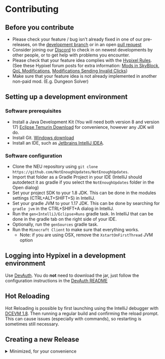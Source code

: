 # Contributing

## Before you contribute

- Please check your feature / bug isn't already fixed in one of our pre-releases, on the [development branch](https://github.com/NotEnoughUpdates/NotEnoughUpdates/tree/master/) or in an open [pull request](https://github.com/NotEnoughUpdates/NotEnoughUpdates/pulls)  
- Consider joining our [Discord](https://discord.gg/moulberry) to check in on newest developments by other people, or to get help with problems you encounter.
- Please check that your feature idea complies with the [Hypixel Rules](https://hypixel.net/rules). (See these Hypixel forum posts for extra information: [Mods in SkyBlock](https://hypixel.net/threads/regarding-the-recent-announcement-with-mods-in-skyblock.4045481/), [QoL Modifications](https://hypixel.net/threads/update-to-disallowed-modifications-qol-modifications.4043482/), [Modifications Sending Invalid Clicks](https://hypixel.net/threads/update-regarding-modifications-sending-invalid-clicks.5130489/)) 
- Make sure that your feature idea is not already implemented in another non-paid mod. (E.g. Dungeon Solver)

## Setting up a development environment

### Software prerequisites

- Install a Java Development Kit (You will need both version 8 and version 17) [Eclipse Temurin Download](https://adoptium.net/temurin/releases) for convenience, however any JDK will do.
- Install Git. [Windows download](https://git-scm.com/download/win)
- Install an IDE, such as [Jetbrains IntelliJ IDEA](https://www.jetbrains.com/idea/download).

### Software configuration

- Clone the NEU repository using `git clone https://github.com/NotEnoughUpdates/NotEnoughUpdates`.
- Import that folder as a Gradle Project in your IDE (IntelliJ should autodetect it as gradle if you select the `NotEnoughUpdates` folder in the Open dialog)
- Set your project SDK to your 1.8 JDK. This can be done in the modules settings (CTRL+ALT+SHIFT+S) in IntelliJ.
- Set your gradle JVM to your 1.17 JDK. This can be done by searching for `gradle jvm` in the CTRL+SHIFT+A dialog in IntelliJ.
- Run the `gen<IntelliJ/Eclipse>Runs` gradle task. In IntelliJ that can be done in the gradle tab on the right side of your IDE.
- Optionally, run the `genSources` gradle task.
- Run the `Minecraft Client` to make sure that everything works.
  - Note: if you are using OSX, remove the `XstartOnFirstThread` JVM option

## Logging into Hypixel in a development environment

Use [DevAuth](https://github.com/DJtheRedstoner/DevAuth). You do **not** need to download the jar, just follow the configuration instructions in the [DevAuth README](https://github.com/DJtheRedstoner/DevAuth#configuration-file)

## Hot Reloading

Hot Reloading is possible by first launching using the IntelliJ debugger with [DCEVM 1.8](https://dcevm.github.io/). Then running a regular build and confirming the reload prompt. This can cause issues (especially with commands), so restarting is sometimes still necessary.

## Creating a new Release
<details>
<summary>Minimized, for your convenience</summary>

> **Release Types**
> 
> Right now we can create Full Releases, Pre Releases and Hotfixes.
> 
>  - A Full Release is sent to all users, regardless of update stream.
>  - A Pre Release is only sent to users who have opted into receiving beta updates.
>  - A Hotfix is only sent to users who have *not* opted into receiving beta updates. 
>       - Therefore when a bug is fixed in a hotfix update, it should *also* be fixed in a separate prerelease update.
>         On the other hand, not all bugs fixed in a prerelease update need to be also dispatched in a hotfix.

### Creating a new Full Release

> Full Releases should be bug free, feature complete, and ideally checked by not only the community, but also by Moulberry himself, if he so desires.

- Edit `NotEnoughUpdates.java` and change

```java
public static final String VERSION = "2.2.0-REL"; /* Update the VERSION name */
public static final int VERSION_ID = 20200; /* Set the VERSION_ID to match the version name like so: MAJOR * 10000 + MINOR * 100 + PATCH */
public static final int PRE_VERSION_ID = 0; /* Reset the PRE_VERSION_ID back to 0 */
public static final int HOTFIX_VERSION_ID = 0; /* Reset the HOTFIX_VERSION_ID back to 0 */
```

- Build a jar from this, either using the CI in github actions, or using `gradle remapJar` directly.
  - If building locally, make sure that all your changes are in version control so that the commit hash is set correctly (A non `dirty` jar)
- Create a github release (marked as full release). This should also simultaneously create a tag on which to base future hotfixes. 
- Edit the `update.json` in the repository and change

```json5
{
  "version": "2.1.0-REL", /* Update to match the VERSION name in java */
  "version_id": 20100, /* Update to match the VERSION_ID in java */
  "update_msg": "§7§m§l--------------------§6§l[§c§lNEU§6§l]§7§m§l--------------------\n\n§7A new version, v§6{version}§7, is now available!\n ", /* Update the version name. Remove old patch notes; Optionally add in a short new patch note. */
  "pre_version": "0.0", /* Reset to 0.0 */
  "pre_version_id": 0, /* Reset to 0 */
  "update_link": "https://github.com/NotEnoughUpdates/NotEnoughUpdates/releases/tag/<VERSIONNAME>", /* Change download link to the github release */
  "update_direct": "https://github.com/NotEnoughUpdates/NotEnoughUpdates/releases/download/<VERSIONNAME>/NotEnoughUpdates-<VERSIONNAME>.jar", /* Change direct link to a direct download link */
}
```

- Launch the game in an older version with this new repo locally to test the messages look first, then push to the central NEU repo (both `master` and `dangerous`)
- Create an announcement in discord [#neu-download](https://discord.com/channels/516977525906341928/693586404256645231).

### Creating a pre release

> Pre Releases are intended to be mostly feature complete, mostly bug free releases that either don't have enough changes to justify a new Full Release, or have outstanding PRs that are probably merged soon.

- Edit `NotEnoughUpdates.java` and change

```java
public static final String VERSION = "2.2.0-REL"; /* The VERSION name should still be the same as the latest previously released FULL release */
public static final int VERSION_ID = 20200; /* Same as VERSION name */
public static final int PRE_VERSION_ID = 1; /* Increment the PRE_VERSION_ID */
```

- Build a jar from this, either using the CI in github actions, or using `gradle remapJar` directly.
    - If building locally, make sure that all your changes are in version control so that the commit hash is set correctly (A non `dirty` jar)
- Create a github release (marked as pre release)
- Edit the `update.json` in the repository and change

```json5
{
  "version": "2.1.0-REL", /* The VERSION name should still be the same as the latest previously released FULL release */
  "version_id": 20100, /* Same as VERSION name */
  "pre_update_msg": "§7§m§l--------------------§5§l[§c§lNEU§5§l]§7§m§l--------------------\n\n§7A new pre-release, v§52.0-PRE{pre_version}§7, is now available!\n ", /* Update the version name. Remove old patch notes; Optionally add in a short new patch note. */
  "pre_version": "0.0", /* Set to a new string (preferably increase the major version every time, except for hotfixes on the prerelease stream) */
  "pre_version_id": 0, /* Set to PRE_VERSION_ID from java */
  "pre_update_link": "https://github.com/NotEnoughUpdates/NotEnoughUpdates/releases/tag/<VERSIONNAME>", /* Change download link to the github release */
  "pre_update_direct": "https://github.com/NotEnoughUpdates/NotEnoughUpdates/releases/download/<VERSIONNAME>/NotEnoughUpdates-<VERSIONNAME>.jar", /* Change direct link to a direct download link */
}
```

- Launch the game in an older version with this new repo locally to test the messages look first, then push to the central NEU repo (both `master` and `dangerous`, as some prerelease people sadly don't know how to change repo branches)
- Create an announcement in discord [#unofficial-prereleases](https://discord.com/channels/516977525906341928/837679819487313971).

### Creating a Hotfix

> Hotfixes spring off of a Full Release and intend to fix bugs and security flaws. They can, but ideally shouldn't, contain features from pre releases and are intended as a drop in replacement of the current full release of NEU. These bug fixes should ideally also be released as a prerelease in tandem with the hotfix.

- Edit `NotEnoughUpdates.java` and change

```java
public static final String VERSION = "2.2.0-REL"; /* The VERSION name should still be the same as the latest previously released FULL release */
public static final int VERSION_ID = 20200; /* Same as VERSION name */
public static final int PRE_VERSION_ID = 0; /* The PRE_VERSION_ID should still be 0 (as this is based off a full release) */
public static final int HOTFIX_VERSION_ID = 1; /* Increment the HOTFIX_VERSION_ID */
```

- Build a jar from this, either using the CI in github actions, or using `gradle remapJar` directly.
    - If building locally, make sure that all your changes are in version control so that the commit hash is set correctly (A non `dirty` jar)
- Create a github release (marked as full release)
- Edit the previous FULL release on github with a link to the new release.
- Edit the `update.json` in the repository and change

```json5
{
  "version": "2.1.0-REL", /* This version should still remain the same as the last full release */
  "version_id": 20100, /* Same as version */
  "update_msg": "§7§m§l--------------------§6§l[§c§lNEU§6§l]§7§m§l--------------------\n\n§7A new version, v§6{version}§7, is now available!\n ", /* Update the version name. Don't  remove old patch notes; Optionally add in a short new patch note. Indicate that there is a hotfix present */
  "update_link": "https://github.com/NotEnoughUpdates/NotEnoughUpdates/releases/tag/<VERSIONNAME>", /* Change download link to the github release */
  "update_direct": "https://github.com/NotEnoughUpdates/NotEnoughUpdates/releases/download/<VERSIONNAME>/NotEnoughUpdates-<VERSIONNAME>.jar", /* Change direct link to a direct download link */
}
```

- Launch the game in an older version with this new repo locally to test the messages look first, then push to the central NEU repo (both `master` and `dangerous`)
- Create an announcement in discord [#neu-download](https://discord.com/channels/516977525906341928/693586404256645231).
</details>

